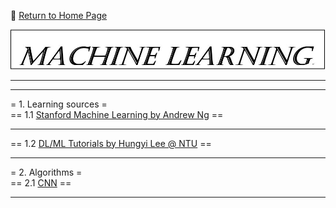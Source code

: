 :hotel: [Return to Home Page](https://github.com/geophydog/geophydog.github.io/blob/master/README.md)

![ML Icon](https://github.com/geophydog/Machine-Learning/blob/master/Images/ML.jpg)

***
----
= 1. Learning sources =  
== 1.1  [Stanford Machine Learning by Andrew Ng](http://www.holehouse.org/mlclass/index.html) ==  

***  

== 1.2 [DL/ML Tutorials by Hungyi Lee @ NTU](http://speech.ee.ntu.edu.tw/~tlkagk/talk.html) ==  

***  

= 2. Algorithms =  
== 2.1  [CNN](https://github.com/geophydog/Machine-Learning/blob/master/CNN/index.md) ==  

----
